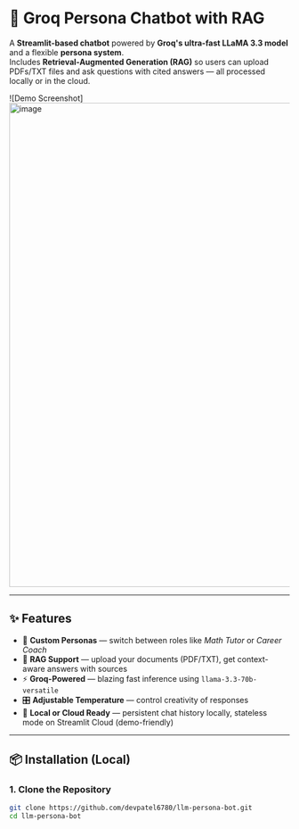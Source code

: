 # 🤖 Groq Persona Chatbot with RAG

A **Streamlit-based chatbot** powered by **Groq's ultra-fast LLaMA 3.3 model** and a flexible **persona system**.  
Includes **Retrieval-Augmented Generation (RAG)** so users can upload PDFs/TXT files and ask questions with cited answers — all processed locally or in the cloud.

![Demo Screenshot]<img width="1910" height="868" alt="image" src="https://github.com/user-attachments/assets/9fc64461-7778-4883-86b7-0c23dc2778ef" />


---

## ✨ Features

- 🧠 **Custom Personas** — switch between roles like *Math Tutor* or *Career Coach*
- 📂 **RAG Support** — upload your documents (PDF/TXT), get context-aware answers with sources
- ⚡ **Groq-Powered** — blazing fast inference using `llama-3.3-70b-versatile`
- 🎛️ **Adjustable Temperature** — control creativity of responses
- 💾 **Local or Cloud Ready** — persistent chat history locally, stateless mode on Streamlit Cloud (demo-friendly)

---

## 📦 Installation (Local)

### 1. Clone the Repository
```bash
git clone https://github.com/devpatel6780/llm-persona-bot.git
cd llm-persona-bot
